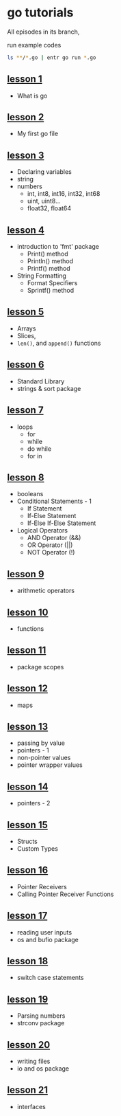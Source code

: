 # go tutorials

All episodes in its branch,

run example codes

```bash
ls **/*.go | entr go run *.go
```

## [lesson 1](https://github.com/KerimCETINBAS/golang/tree/lesson_1)

- What is go

## [lesson 2](https://github.com/KerimCETINBAS/golang/tree/lesson_2)

- My first go file

## [lesson 3](https://github.com/KerimCETINBAS/golang/tree/lesson_3)

- Declaring variables
- string
- numbers
  - int, int8, int16, int32, int68
  - uint, uint8...
  - float32, float64

## [lesson 4](https://github.com/KerimCETINBAS/golang/tree/lesson_4)

- introduction to 'fmt' package
  - Print() method
  - Println() method
  - Printf() method
- String Formatting
  - Format Specifiers
  - Sprintf() method

## [lesson 5](https://github.com/KerimCETINBAS/golang/tree/lesson_5)

- Arrays
- Slices,
- `len()`, and `append()` functions

## [lesson 6](https://github.com/KerimCETINBAS/golang/tree/lesson_6)

- Standard Library
- strings & sort package

## [lesson 7](https://github.com/KerimCETINBAS/golang/tree/lesson_7)

- loops
  - for
  - while
  - do while
  - for in

## [lesson 8](https://github.com/KerimCETINBAS/golang/tree/lesson_8)

- booleans
- Conditional Statements - 1
  - If Statement
  - If-Else Statement
  - If-Else If-Else Statement
- Logical Operators
  - AND Operator (&&)
  - OR Operator (||)
  - NOT Operator (!)

## [lesson 9](https://github.com/KerimCETINBAS/golang/tree/lesson_9)

- arithmetic operators

## [lesson 10](https://github.com/KerimCETINBAS/golang/tree/lesson_10)

- functions

## [lesson 11](https://github.com/KerimCETINBAS/golang/tree/lesson_11)

- package scopes

## [lesson 12](https://github.com/KerimCETINBAS/golang/tree/lesson_12)

- maps

## [lesson 13](https://github.com/KerimCETINBAS/golang/tree/lesson_13)

- passing by value
- pointers - 1
- non-pointer values
- pointer wrapper values

## [lesson 14](https://github.com/KerimCETINBAS/golang/tree/lesson_14)

- pointers - 2

## [lesson 15](https://github.com/KerimCETINBAS/golang/tree/lesson_15)

- Structs
- Custom Types

## [lesson 16](https://github.com/KerimCETINBAS/golang/tree/lesson_16)

- Pointer Receivers
- Calling Pointer Receiver Functions

## [lesson 17](https://github.com/KerimCETINBAS/golang/tree/lesson_17)

- reading user inputs
- os and bufio package

## [lesson 18](https://github.com/KerimCETINBAS/golang/tree/lesson_18)

- switch case statements

## [lesson 19](https://github.com/KerimCETINBAS/golang/tree/lesson_19)

- Parsing numbers
- strconv package

## [lesson 20](https://github.com/KerimCETINBAS/golang/tree/lesson_20)

- writing files
- io and os package

## [lesson 21](https://github.com/KerimCETINBAS/golang/tree/lesson_21)

- interfaces
